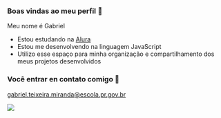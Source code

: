### Boas vindas ao meu perfil 💙

Meu nome é Gabriel

- Estou estudando na [Alura](https://www.alura.com.br)
- Estou me desenvolvendo na linguagem JavaScript
- Utilizo esse espaço para minha organização e compartilhamento dos meus projetos desenvolvidos

### Você entrar en contato comigo 💬

gabriel.teixeira.miranda@escola.pr.gov.br



![](https://media.tenor.com/2m8zoahOYK0AAAAd/rick-grimes.gif)
